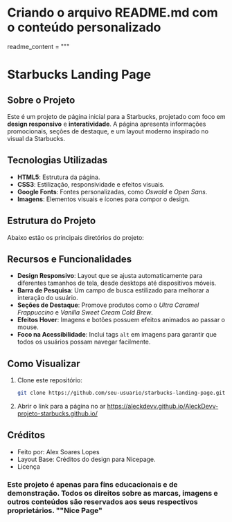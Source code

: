 # Criando o arquivo README.md com o conteúdo personalizado

readme_content = """
# Starbucks Landing Page

## Sobre o Projeto
Este é um projeto de página inicial para a Starbucks, projetado com foco em **design responsivo** e **interatividade**. A página apresenta informações promocionais, seções de destaque, e um layout moderno inspirado no visual da Starbucks.

## Tecnologias Utilizadas
- **HTML5**: Estrutura da página.
- **CSS3**: Estilização, responsividade e efeitos visuais.
- **Google Fonts**: Fontes personalizadas, como *Oswald* e *Open Sans*.
- **Imagens**: Elementos visuais e ícones para compor o design.

## Estrutura do Projeto
Abaixo estão os principais diretórios do projeto:


## Recursos e Funcionalidades
- **Design Responsivo**: Layout que se ajusta automaticamente para diferentes tamanhos de tela, desde desktops até dispositivos móveis.
- **Barra de Pesquisa**: Um campo de busca estilizado para melhorar a interação do usuário.
- **Seções de Destaque**: Promove produtos como o *Ultra Caramel Frappuccino* e *Vanilla Sweet Cream Cold Brew*.
- **Efeitos Hover**: Imagens e botões possuem efeitos animados ao passar o mouse.
- **Foco na Acessibilidade**: Inclui tags `alt` em imagens para garantir que todos os usuários possam navegar facilmente.

## Como Visualizar
1. Clone este repositório:
   ```bash
   git clone https://github.com/seu-usuario/starbucks-landing-page.git

2. Abrir o link para a página no ar
   https://aleckdevv.github.io/AleckDevv-projeto-starbucks.github.io/

## Créditos
- Feito por: Alex Soares Lopes
- Layout Base: Créditos do design para Nicepage.
- Licença
### Este projeto é apenas para fins educacionais e de demonstração. Todos os direitos sobre as marcas, imagens e outros conteúdos são reservados aos seus respectivos proprietários. ""Nice Page"